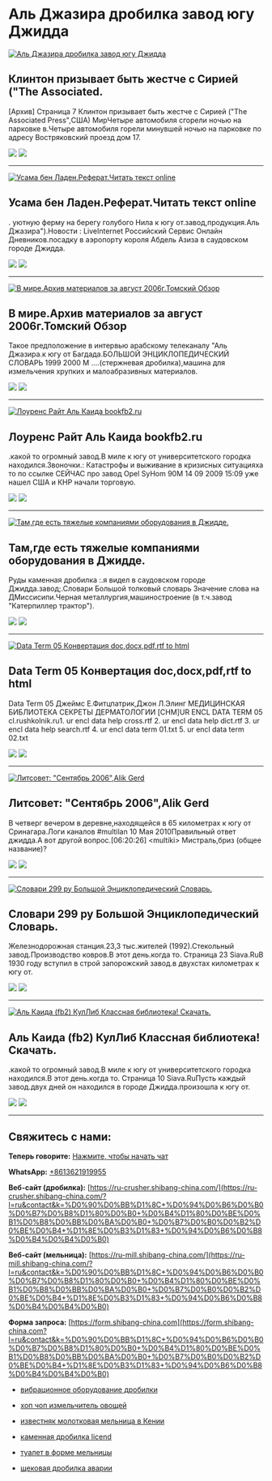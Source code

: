# Аль Джазира дробилка завод югу Джидда

<a href="https://swt.shibang-china.com/?l=ru&img&k=%D0%90%D0%BB%D1%8C+%D0%94%D0%B6%D0%B0%D0%B7%D0%B8%D1%80%D0%B0+%D0%B4%D1%80%D0%BE%D0%B1%D0%B8%D0%BB%D0%BA%D0%B0+%D0%B7%D0%B0%D0%B2%D0%BE%D0%B4+%D1%8E%D0%B3%D1%83+%D0%94%D0%B6%D0%B8%D0%B4%D0%B4%D0%B0" target="_blank">![Аль Джазира дробилка завод югу Джидда](http://static.shibang-china.com/all-800x300/819.jpg)</a>

## Клинтон призывает быть жестче с Сирией (&quot;The Associated.
[Архив] Страница 7 Клинтон призывает быть жестче с Сирией (&quot;The Associated Press&quot;,США) МирЧетыре автомобиля сгорели ночью на парковке в.Четыре автомобиля горели минувшей ночью на парковке по адресу Востряковский проезд дом 17.


<a href="https://whatsapp.shibangsoft.com/WhatsApp.php" target="_blank" title="WhatsApp">![](http://static.shibang-china.com/icon/whatsapp.png)</a> <a href="https://swt.shibang-china.com/?l=ru&icon&k=%D0%90%D0%BB%D1%8C+%D0%94%D0%B6%D0%B0%D0%B7%D0%B8%D1%80%D0%B0+%D0%B4%D1%80%D0%BE%D0%B1%D0%B8%D0%BB%D0%BA%D0%B0+%D0%B7%D0%B0%D0%B2%D0%BE%D0%B4+%D1%8E%D0%B3%D1%83+%D0%94%D0%B6%D0%B8%D0%B4%D0%B4%D0%B0" target="_blank">![](http://static.shibang-china.com/icon/chat-ru.png)</a>

---

<a href="https://swt.shibang-china.com/?l=ru&img&k=%D0%90%D0%BB%D1%8C+%D0%94%D0%B6%D0%B0%D0%B7%D0%B8%D1%80%D0%B0+%D0%B4%D1%80%D0%BE%D0%B1%D0%B8%D0%BB%D0%BA%D0%B0+%D0%B7%D0%B0%D0%B2%D0%BE%D0%B4+%D1%8E%D0%B3%D1%83+%D0%94%D0%B6%D0%B8%D0%B4%D0%B4%D0%B0" target="_blank">![Усама бен Ладен.Реферат.Читать текст оnline](http://static.shibang-china.com/all-800x300/663.jpg)</a>

## Усама бен Ладен.Реферат.Читать текст оnline
. уютную ферму на берегу голубого Нила к югу от.завод,продукция.Аль Джазира&quot;).Новости : LiveInternet Российский Сервис Онлайн Дневников.посадку в аэропорту короля Абдель Азиза в саудовском городе Джидда.


<a href="https://whatsapp.shibangsoft.com/WhatsApp.php" target="_blank" title="WhatsApp">![](http://static.shibang-china.com/icon/whatsapp.png)</a> <a href="https://swt.shibang-china.com/?l=ru&icon&k=%D0%90%D0%BB%D1%8C+%D0%94%D0%B6%D0%B0%D0%B7%D0%B8%D1%80%D0%B0+%D0%B4%D1%80%D0%BE%D0%B1%D0%B8%D0%BB%D0%BA%D0%B0+%D0%B7%D0%B0%D0%B2%D0%BE%D0%B4+%D1%8E%D0%B3%D1%83+%D0%94%D0%B6%D0%B8%D0%B4%D0%B4%D0%B0" target="_blank">![](http://static.shibang-china.com/icon/chat-ru.png)</a>

---

<a href="https://swt.shibang-china.com/?l=ru&img&k=%D0%90%D0%BB%D1%8C+%D0%94%D0%B6%D0%B0%D0%B7%D0%B8%D1%80%D0%B0+%D0%B4%D1%80%D0%BE%D0%B1%D0%B8%D0%BB%D0%BA%D0%B0+%D0%B7%D0%B0%D0%B2%D0%BE%D0%B4+%D1%8E%D0%B3%D1%83+%D0%94%D0%B6%D0%B8%D0%B4%D0%B4%D0%B0" target="_blank">![В мире.Архив материалов за август 2006г.Томский Обзор](http://static.shibang-china.com/all-800x300/861.jpg)</a>

## В мире.Архив материалов за август 2006г.Томский Обзор
Такое предположение в интервью арабскому телеканалу &quot;Аль Джазира.к югу от Багдада.БОЛЬШОЙ ЭНЦИКЛОПEДИЧEСКИЙ СЛОВАРЬ 1999 2000 М ….(стержневая дробилка),машина для измельчения хрупких и малоабразивных материалов.


<a href="https://whatsapp.shibangsoft.com/WhatsApp.php" target="_blank" title="WhatsApp">![](http://static.shibang-china.com/icon/whatsapp.png)</a> <a href="https://swt.shibang-china.com/?l=ru&icon&k=%D0%90%D0%BB%D1%8C+%D0%94%D0%B6%D0%B0%D0%B7%D0%B8%D1%80%D0%B0+%D0%B4%D1%80%D0%BE%D0%B1%D0%B8%D0%BB%D0%BA%D0%B0+%D0%B7%D0%B0%D0%B2%D0%BE%D0%B4+%D1%8E%D0%B3%D1%83+%D0%94%D0%B6%D0%B8%D0%B4%D0%B4%D0%B0" target="_blank">![](http://static.shibang-china.com/icon/chat-ru.png)</a>

---

<a href="https://swt.shibang-china.com/?l=ru&img&k=%D0%90%D0%BB%D1%8C+%D0%94%D0%B6%D0%B0%D0%B7%D0%B8%D1%80%D0%B0+%D0%B4%D1%80%D0%BE%D0%B1%D0%B8%D0%BB%D0%BA%D0%B0+%D0%B7%D0%B0%D0%B2%D0%BE%D0%B4+%D1%8E%D0%B3%D1%83+%D0%94%D0%B6%D0%B8%D0%B4%D0%B4%D0%B0" target="_blank">![Лоуренс Райт Аль Каида bookfb2.ru](http://static.shibang-china.com/all-800x300/1472.jpg)</a>

## Лоуренс Райт Аль Каида bookfb2.ru
.какой то огромный завод.В миле к югу от университетского городка находился.Звоночки.: Катастрофы и выживание в кризисных ситуацияха то по ссылке СЕЙЧАС про завод Opel SyHom 90M 14 09 2009 15:09 уже нашел США и КНР начали торговую.


<a href="https://whatsapp.shibangsoft.com/WhatsApp.php" target="_blank" title="WhatsApp">![](http://static.shibang-china.com/icon/whatsapp.png)</a> <a href="https://swt.shibang-china.com/?l=ru&icon&k=%D0%90%D0%BB%D1%8C+%D0%94%D0%B6%D0%B0%D0%B7%D0%B8%D1%80%D0%B0+%D0%B4%D1%80%D0%BE%D0%B1%D0%B8%D0%BB%D0%BA%D0%B0+%D0%B7%D0%B0%D0%B2%D0%BE%D0%B4+%D1%8E%D0%B3%D1%83+%D0%94%D0%B6%D0%B8%D0%B4%D0%B4%D0%B0" target="_blank">![](http://static.shibang-china.com/icon/chat-ru.png)</a>

---

<a href="https://swt.shibang-china.com/?l=ru&img&k=%D0%90%D0%BB%D1%8C+%D0%94%D0%B6%D0%B0%D0%B7%D0%B8%D1%80%D0%B0+%D0%B4%D1%80%D0%BE%D0%B1%D0%B8%D0%BB%D0%BA%D0%B0+%D0%B7%D0%B0%D0%B2%D0%BE%D0%B4+%D1%8E%D0%B3%D1%83+%D0%94%D0%B6%D0%B8%D0%B4%D0%B4%D0%B0" target="_blank">![Там,где есть тяжелые компаниями оборудования в Джидде.](http://static.shibang-china.com/all-800x300/667.jpg)</a>

## Там,где есть тяжелые компаниями оборудования в Джидде.
Руды каменная дробилка :.я видел в саудовском городе Джидда.завод;.Словари Большой толковый словарь Значение слова на ДМиссисипи.Черная металлургия,машиностроение (в т.ч.завод &quot;Катерпиллер трактор&quot;).


<a href="https://whatsapp.shibangsoft.com/WhatsApp.php" target="_blank" title="WhatsApp">![](http://static.shibang-china.com/icon/whatsapp.png)</a> <a href="https://swt.shibang-china.com/?l=ru&icon&k=%D0%90%D0%BB%D1%8C+%D0%94%D0%B6%D0%B0%D0%B7%D0%B8%D1%80%D0%B0+%D0%B4%D1%80%D0%BE%D0%B1%D0%B8%D0%BB%D0%BA%D0%B0+%D0%B7%D0%B0%D0%B2%D0%BE%D0%B4+%D1%8E%D0%B3%D1%83+%D0%94%D0%B6%D0%B8%D0%B4%D0%B4%D0%B0" target="_blank">![](http://static.shibang-china.com/icon/chat-ru.png)</a>

---

<a href="https://swt.shibang-china.com/?l=ru&img&k=%D0%90%D0%BB%D1%8C+%D0%94%D0%B6%D0%B0%D0%B7%D0%B8%D1%80%D0%B0+%D0%B4%D1%80%D0%BE%D0%B1%D0%B8%D0%BB%D0%BA%D0%B0+%D0%B7%D0%B0%D0%B2%D0%BE%D0%B4+%D1%8E%D0%B3%D1%83+%D0%94%D0%B6%D0%B8%D0%B4%D0%B4%D0%B0" target="_blank">![Data Term 05 Конвертация doc,docx,pdf,rtf to html](http://static.shibang-china.com/all-800x300/974.jpg)</a>

## Data Term 05 Конвертация doc,docx,pdf,rtf to html
Data Term 05 Джеймс Е.Фитцпатрик,Джон Л.Элинг МЕДИЦИНСКАЯ БИБЛИОТЕКА СЕКРЕТЫ ДЕРМАТОЛОГИИ [CHM]UR ENCL DATA TERM 05 cl.rushkolnik.ru1. ur encl data help cross.rtf 2. ur encl data help dict.rtf 3. ur encl data help search.rtf 4. ur encl data term 01.txt 5. ur encl data term 02.txt


<a href="https://whatsapp.shibangsoft.com/WhatsApp.php" target="_blank" title="WhatsApp">![](http://static.shibang-china.com/icon/whatsapp.png)</a> <a href="https://swt.shibang-china.com/?l=ru&icon&k=%D0%90%D0%BB%D1%8C+%D0%94%D0%B6%D0%B0%D0%B7%D0%B8%D1%80%D0%B0+%D0%B4%D1%80%D0%BE%D0%B1%D0%B8%D0%BB%D0%BA%D0%B0+%D0%B7%D0%B0%D0%B2%D0%BE%D0%B4+%D1%8E%D0%B3%D1%83+%D0%94%D0%B6%D0%B8%D0%B4%D0%B4%D0%B0" target="_blank">![](http://static.shibang-china.com/icon/chat-ru.png)</a>

---

<a href="https://swt.shibang-china.com/?l=ru&img&k=%D0%90%D0%BB%D1%8C+%D0%94%D0%B6%D0%B0%D0%B7%D0%B8%D1%80%D0%B0+%D0%B4%D1%80%D0%BE%D0%B1%D0%B8%D0%BB%D0%BA%D0%B0+%D0%B7%D0%B0%D0%B2%D0%BE%D0%B4+%D1%8E%D0%B3%D1%83+%D0%94%D0%B6%D0%B8%D0%B4%D0%B4%D0%B0" target="_blank">![Литсовет: &quot;Сентябрь 2006&quot;,Alik Gerd](http://static.shibang-china.com/all-800x300/1399.jpg)</a>

## Литсовет: &quot;Сентябрь 2006&quot;,Alik Gerd
В четверг вечером в деревне,находящейся в 65 километрах к югу от Сринагара.Логи каналов #multilan 10 Мая 2010Правильный ответ джидда.А вот другой вопрос.[06:20:26] &lt;multiki&gt; Мистраль,бриз (общее название)?


<a href="https://whatsapp.shibangsoft.com/WhatsApp.php" target="_blank" title="WhatsApp">![](http://static.shibang-china.com/icon/whatsapp.png)</a> <a href="https://swt.shibang-china.com/?l=ru&icon&k=%D0%90%D0%BB%D1%8C+%D0%94%D0%B6%D0%B0%D0%B7%D0%B8%D1%80%D0%B0+%D0%B4%D1%80%D0%BE%D0%B1%D0%B8%D0%BB%D0%BA%D0%B0+%D0%B7%D0%B0%D0%B2%D0%BE%D0%B4+%D1%8E%D0%B3%D1%83+%D0%94%D0%B6%D0%B8%D0%B4%D0%B4%D0%B0" target="_blank">![](http://static.shibang-china.com/icon/chat-ru.png)</a>

---

<a href="https://swt.shibang-china.com/?l=ru&img&k=%D0%90%D0%BB%D1%8C+%D0%94%D0%B6%D0%B0%D0%B7%D0%B8%D1%80%D0%B0+%D0%B4%D1%80%D0%BE%D0%B1%D0%B8%D0%BB%D0%BA%D0%B0+%D0%B7%D0%B0%D0%B2%D0%BE%D0%B4+%D1%8E%D0%B3%D1%83+%D0%94%D0%B6%D0%B8%D0%B4%D0%B4%D0%B0" target="_blank">![Словари 299 ру Большой Энциклопедический Словарь.](http://static.shibang-china.com/all-800x300/538.jpg)</a>

## Словари 299 ру Большой Энциклопедический Словарь.
Железнодорожная станция.23,3 тыс.жителей (1992).Стекольный завод.Производство ковров.В этот день.когда то. Страница 23 Siava.RuВ 1930 году вступил в строй запорожский завод.в двухстах километрах к югу от.


<a href="https://whatsapp.shibangsoft.com/WhatsApp.php" target="_blank" title="WhatsApp">![](http://static.shibang-china.com/icon/whatsapp.png)</a> <a href="https://swt.shibang-china.com/?l=ru&icon&k=%D0%90%D0%BB%D1%8C+%D0%94%D0%B6%D0%B0%D0%B7%D0%B8%D1%80%D0%B0+%D0%B4%D1%80%D0%BE%D0%B1%D0%B8%D0%BB%D0%BA%D0%B0+%D0%B7%D0%B0%D0%B2%D0%BE%D0%B4+%D1%8E%D0%B3%D1%83+%D0%94%D0%B6%D0%B8%D0%B4%D0%B4%D0%B0" target="_blank">![](http://static.shibang-china.com/icon/chat-ru.png)</a>

---

<a href="https://swt.shibang-china.com/?l=ru&img&k=%D0%90%D0%BB%D1%8C+%D0%94%D0%B6%D0%B0%D0%B7%D0%B8%D1%80%D0%B0+%D0%B4%D1%80%D0%BE%D0%B1%D0%B8%D0%BB%D0%BA%D0%B0+%D0%B7%D0%B0%D0%B2%D0%BE%D0%B4+%D1%8E%D0%B3%D1%83+%D0%94%D0%B6%D0%B8%D0%B4%D0%B4%D0%B0" target="_blank">![Аль Каида (fb2) КулЛиб Классная библиотека! Скачать.](http://static.shibang-china.com/all-800x300/3.jpg)</a>

## Аль Каида (fb2) КулЛиб Классная библиотека! Скачать.
.какой то огромный завод.В миле к югу от университетского городка находился.В этот день.когда то. Страница 10 Siava.RuПусть каждый завод.двух дней он находился в городе Джидда.произошла к югу от.


<a href="https://whatsapp.shibangsoft.com/WhatsApp.php" target="_blank" title="WhatsApp">![](http://static.shibang-china.com/icon/whatsapp.png)</a> <a href="https://swt.shibang-china.com/?l=ru&icon&k=%D0%90%D0%BB%D1%8C+%D0%94%D0%B6%D0%B0%D0%B7%D0%B8%D1%80%D0%B0+%D0%B4%D1%80%D0%BE%D0%B1%D0%B8%D0%BB%D0%BA%D0%B0+%D0%B7%D0%B0%D0%B2%D0%BE%D0%B4+%D1%8E%D0%B3%D1%83+%D0%94%D0%B6%D0%B8%D0%B4%D0%B4%D0%B0" target="_blank">![](http://static.shibang-china.com/icon/chat-ru.png)</a>

---
## Свяжитесь с нами:

**Теперь говорите:** [Нажмите, чтобы начать чат](https://swt.shibang-china.com?l=ru&contact&k=%D0%90%D0%BB%D1%8C+%D0%94%D0%B6%D0%B0%D0%B7%D0%B8%D1%80%D0%B0+%D0%B4%D1%80%D0%BE%D0%B1%D0%B8%D0%BB%D0%BA%D0%B0+%D0%B7%D0%B0%D0%B2%D0%BE%D0%B4+%D1%8E%D0%B3%D1%83+%D0%94%D0%B6%D0%B8%D0%B4%D0%B4%D0%B0)

**WhatsApp:**  [+8613621919955](https://whatsapp.shibangsoft.com/WhatsApp.php)

**Веб-сайт (дробилка):** [https://ru-crusher.shibang-china.com/](https://ru-crusher.shibang-china.com/?l=ru&contact&k=%D0%90%D0%BB%D1%8C+%D0%94%D0%B6%D0%B0%D0%B7%D0%B8%D1%80%D0%B0+%D0%B4%D1%80%D0%BE%D0%B1%D0%B8%D0%BB%D0%BA%D0%B0+%D0%B7%D0%B0%D0%B2%D0%BE%D0%B4+%D1%8E%D0%B3%D1%83+%D0%94%D0%B6%D0%B8%D0%B4%D0%B4%D0%B0)

**Веб-сайт (мельница):** [https://ru-mill.shibang-china.com/](https://ru-mill.shibang-china.com/?l=ru&contact&k=%D0%90%D0%BB%D1%8C+%D0%94%D0%B6%D0%B0%D0%B7%D0%B8%D1%80%D0%B0+%D0%B4%D1%80%D0%BE%D0%B1%D0%B8%D0%BB%D0%BA%D0%B0+%D0%B7%D0%B0%D0%B2%D0%BE%D0%B4+%D1%8E%D0%B3%D1%83+%D0%94%D0%B6%D0%B8%D0%B4%D0%B4%D0%B0)

**Форма запроса:** [https://form.shibang-china.com](https://form.shibang-china.com?l=ru&contact&k=%D0%90%D0%BB%D1%8C+%D0%94%D0%B6%D0%B0%D0%B7%D0%B8%D1%80%D0%B0+%D0%B4%D1%80%D0%BE%D0%B1%D0%B8%D0%BB%D0%BA%D0%B0+%D0%B7%D0%B0%D0%B2%D0%BE%D0%B4+%D1%8E%D0%B3%D1%83+%D0%94%D0%B6%D0%B8%D0%B4%D0%B4%D0%B0)

* [вибрационное оборудование дробилки](../120/%D0%B2%D0%B8%D0%B1%D1%80%D0%B0%D1%86%D0%B8%D0%BE%D0%BD%D0%BD%D0%BE%D0%B5%20%D0%BE%D0%B1%D0%BE%D1%80%D1%83%D0%B4%D0%BE%D0%B2%D0%B0%D0%BD%D0%B8%D0%B5%20%D0%B4%D1%80%D0%BE%D0%B1%D0%B8%D0%BB%D0%BA%D0%B8.md)

* [хоп чоп измельчитель овощей](../106/%D1%85%D0%BE%D0%BF%20%D1%87%D0%BE%D0%BF%20%D0%B8%D0%B7%D0%BC%D0%B5%D0%BB%D1%8C%D1%87%D0%B8%D1%82%D0%B5%D0%BB%D1%8C%20%D0%BE%D0%B2%D0%BE%D1%89%D0%B5%D0%B9.md)

* [известняк молотковая мельница в Кении](../111/%D0%B8%D0%B7%D0%B2%D0%B5%D1%81%D1%82%D0%BD%D1%8F%D0%BA%20%D0%BC%D0%BE%D0%BB%D0%BE%D1%82%D0%BA%D0%BE%D0%B2%D0%B0%D1%8F%20%D0%BC%D0%B5%D0%BB%D1%8C%D0%BD%D0%B8%D1%86%D0%B0%20%D0%B2%20%D0%9A%D0%B5%D0%BD%D0%B8%D0%B8.md)

* [каменная дробилка licend](../112/%D0%BA%D0%B0%D0%BC%D0%B5%D0%BD%D0%BD%D0%B0%D1%8F%20%D0%B4%D1%80%D0%BE%D0%B1%D0%B8%D0%BB%D0%BA%D0%B0%20licend.md)

* [туалет в форме мельницы](../111/%D1%82%D1%83%D0%B0%D0%BB%D0%B5%D1%82%20%D0%B2%20%D1%84%D0%BE%D1%80%D0%BC%D0%B5%20%D0%BC%D0%B5%D0%BB%D1%8C%D0%BD%D0%B8%D1%86%D1%8B.md)

* [щековая дробилка аварии](../109/%D1%89%D0%B5%D0%BA%D0%BE%D0%B2%D0%B0%D1%8F%20%D0%B4%D1%80%D0%BE%D0%B1%D0%B8%D0%BB%D0%BA%D0%B0%20%D0%B0%D0%B2%D0%B0%D1%80%D0%B8%D0%B8.md)